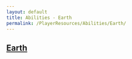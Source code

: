```yaml
---
layout: default
title: Abilities - Earth
permalink: /PlayerResources/Abilities/Earth/
---
```

## [Earth](#Earth)
